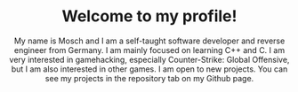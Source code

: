 <p align="center">
  <h1 align="center">Welcome to my profile!</h1>
<p/>

<p align="center">My name is Mosch and I am a self-taught software developer and reverse engineer from Germany. I am mainly focused on learning C++ and C. I am very interested in gamehacking, especially Counter-Strike: Global Offensive, but I am also interested in other games. I am open to new projects. You can see my projects in the repository tab on my Github page.</p>
  
